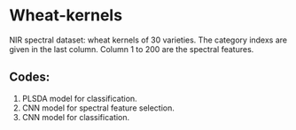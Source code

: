 # Wheat-kernels
NIR spectral dataset: wheat kernels of 30 varieties. The category indexs are given in the last column. Column 1 to 200 are the spectral features.
## Codes: 
1. PLSDA model for classification.
2. CNN model for spectral feature selection.
3. CNN model for classification.

